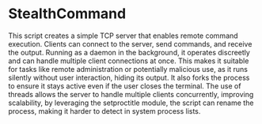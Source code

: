 # StealthCommand
This script creates a simple TCP server that enables remote command execution. Clients can connect to the server, send commands, and receive the output. Running as a daemon in the background, it operates discreetly and can handle multiple client connections at once. This makes it suitable for tasks like remote administration or potentially malicious use, as it runs silently without user interaction, hiding its output. It also forks the process to ensure it stays active even if the user closes the terminal. The use of threads allows the server to handle multiple clients concurrently, improving scalability, by leveraging the setproctitle module, the script can rename the process, making it harder to detect in system process lists.
